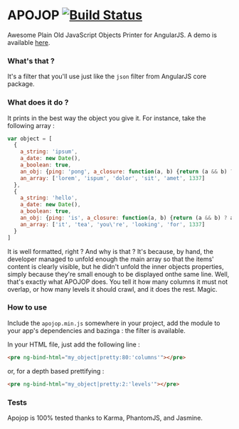 APOJOP [![Build Status](https://travis-ci.org/lorem--ipsum/apojop.png?branch=master)](https://travis-ci.org/lorem--ipsum/apojop)
=============

Awesome Plain Old JavaScript Objects Printer for AngularJS. A demo is available [here](http://lorem--ipsum.github.io/apojop/).

### What's that ? ###
It's a filter that you'll use just like the `json` filter from AngularJS core package.

### What does it do ? ###
It prints in the best way the object you give it. For instance, take the following array :
```js
var object = [
  {
    a_string: 'ipsum',
    a_date: new Date(),
    a_boolean: true,
    an_obj: {ping: 'pong', a_closure: function(a, b) {return (a && b) ? a + b : NaN;}},
    an_array: ['lorem', 'ispum', 'dolor', 'sit', 'amet', 1337]
  },
  {
    a_string: 'hello',
    a_date: new Date(),
    a_boolean: true,
    an_obj: {ping: 'is', a_closure: function(a, b) {return (a && b) ? a + b : NaN;}},
    an_array: ['it', 'tea', 'you\'re', 'looking', 'for', 1337]
  }
]
```

It is well formatted, right ? And why is that ? It's because, by hand, the developer managed to unfold enough the main array so that the items' content is clearly visible, but he didn't unfold the inner objects properties, simply because they're small enough to be displayed onthe same line. Well, that's exactly what APOJOP does. You tell it how many columns it must not overlap, or how many levels it should crawl, and it does the rest. Magic.

### How to use ###
Include the `apojop.min.js` somewhere in your project, add the module to your app's dependencies and bazinga : the filter is available.

In your HTML file, just add the following line :
```html
<pre ng-bind-html="my_object|pretty:80:'columns'"></pre>
```

or, for a depth based prettifying :
```html
<pre ng-bind-html="my_object|pretty:2:'levels'"></pre>
```

### Tests ###
Apojop is 100% tested thanks to Karma, PhantomJS, and Jasmine.
